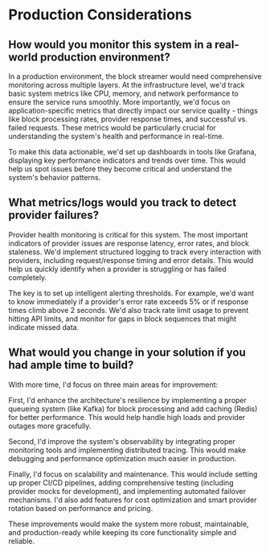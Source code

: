 # Production Considerations

## How would you monitor this system in a real-world production environment?

In a production environment, the block streamer would need comprehensive monitoring across multiple layers. At the infrastructure level, we'd track basic system metrics like CPU, memory, and network performance to ensure the service runs smoothly. More importantly, we'd focus on application-specific metrics that directly impact our service quality - things like block processing rates, provider response times, and successful vs. failed requests. These metrics would be particularly crucial for understanding the system's health and performance in real-time.

To make this data actionable, we'd set up dashboards in tools like Grafana, displaying key performance indicators and trends over time. This would help us spot issues before they become critical and understand the system's behavior patterns.

## What metrics/logs would you track to detect provider failures?

Provider health monitoring is critical for this system. The most important indicators of provider issues are response latency, error rates, and block staleness. We'd implement structured logging to track every interaction with providers, including request/response timing and error details. This would help us quickly identify when a provider is struggling or has failed completely.

The key is to set up intelligent alerting thresholds. For example, we'd want to know immediately if a provider's error rate exceeds 5% or if response times climb above 2 seconds. We'd also track rate limit usage to prevent hitting API limits, and monitor for gaps in block sequences that might indicate missed data.

## What would you change in your solution if you had ample time to build?

With more time, I'd focus on three main areas for improvement:

First, I'd enhance the architecture's resilience by implementing a proper queueing system (like Kafka) for block processing and add caching (Redis) for better performance. This would help handle high loads and provider outages more gracefully.

Second, I'd improve the system's observability by integrating proper monitoring tools and implementing distributed tracing. This would make debugging and performance optimization much easier in production.

Finally, I'd focus on scalability and maintenance. This would include setting up proper CI/CD pipelines, adding comprehensive testing (including provider mocks for development), and implementing automated failover mechanisms. I'd also add features for cost optimization and smart provider rotation based on performance and pricing.

These improvements would make the system more robust, maintainable, and production-ready while keeping its core functionality simple and reliable. 